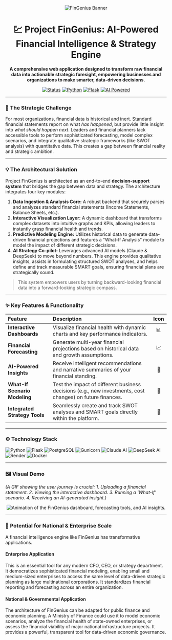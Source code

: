 <div align="center">

![FinGenius Banner](https://placehold.co/1200x400/003366/FFFFFF/png?text=Project%20FinGenius)

# 💹 Project FinGenius: AI-Powered Financial Intelligence & Strategy Engine

**A comprehensive web application designed to transform raw financial data into actionable strategic foresight, empowering businesses and organizations to make smarter, data-driven decisions.**

[![Status](https://img.shields.io/badge/Status-Production%20Ready-brightgreen?style=for-the-badge)](./)
[![Python](https://img.shields.io/badge/Python-3776AB?style=for-the-badge&logo=python&logoColor=white)](https://python.org)
[![Flask](https://img.shields.io/badge/Flask-000000?style=for-the-badge&logo=flask&logoColor=white)](https://flask.palletsprojects.com/)
[![AI Powered](https://img.shields.io/badge/AI%20Powered-Claude%20%26%20DeepSeek-D06B4A?style=for-the-badge&logo=anthropic)](./)

</div>

---

### 🎯 The Strategic Challenge

For most organizations, financial data is historical and inert. Standard financial statements report on what *has happened*, but provide little insight into *what should happen next*. Leaders and financial planners lack accessible tools to perform sophisticated forecasting, model complex scenarios, and integrate qualitative strategic frameworks (like SWOT analysis) with quantitative data. This creates a gap between financial reality and strategic ambition.

---

### 💡 The Architectural Solution

Project FinGenius is architected as an end-to-end **decision-support system** that bridges the gap between data and strategy. The architecture integrates four key modules:

1.  **Data Ingestion & Analysis Core:** A robust backend that securely parses and analyzes standard financial statements (Income Statements, Balance Sheets, etc.).
2.  **Interactive Visualization Layer:** A dynamic dashboard that transforms complex datasets into intuitive graphs and KPIs, allowing leaders to instantly grasp financial health and trends.
3.  **Predictive Modeling Engine:** Utilizes historical data to generate data-driven financial projections and features a "What-If Analysis" module to model the impact of different strategic decisions.
4.  **AI Strategy Co-pilot:** Leverages advanced AI models (Claude & DeepSeek) to move beyond numbers. This engine provides qualitative insights, assists in formulating structured SWOT analyses, and helps define and track measurable SMART goals, ensuring financial plans are strategically sound.

> This system empowers users by turning backward-looking financial data into a forward-looking strategic compass.

---

### ✨ Key Features & Functionality

| Feature | Description | Icon |
| :--- | :--- | :---: |
| **Interactive Dashboards** | Visualize financial health with dynamic charts and key performance indicators. | 📊 |
| **Financial Forecasting** | Generate multi-year financial projections based on historical data and growth assumptions. | 📈 |
| **AI-Powered Insights** | Receive intelligent recommendations and narrative summaries of your financial standing. | 🤖 |
| **What-If Scenario Modeling** | Test the impact of different business decisions (e.g., new investments, cost changes) on future finances. | 🔬 |
| **Integrated Strategy Tools** | Seamlessly create and track SWOT analyses and SMART goals directly within the platform. | 🎯 |

---

### ⚙️ Technology Stack

![Python](https://img.shields.io/badge/Python-3776AB?style=flat-square&logo=python&logoColor=white)
![Flask](https://img.shields.io/badge/Flask-000000?style=flat-square&logo=flask&logoColor=white)
![PostgreSQL](https://img.shields.io/badge/PostgreSQL-4169E1?style=flat-square&logo=postgresql&logoColor=white)
![Gunicorn](https://img.shields.io/badge/Gunicorn-499848?style=flat-square&logo=gunicorn&logoColor=white)
![Claude AI](https://img.shields.io/badge/Claude%20AI-D06B4A?style=flat-square)
![DeepSeek AI](https://img.shields.io/badge/DeepSeek%20AI-4A90E2?style=flat-square)
![Render](https://img.shields.io/badge/Render-46E3B7?style=flat-square&logo=render&logoColor=white)
![Docker](https://img.shields.io/badge/Docker-2496ED?style=flat-square&logo=docker&logoColor=white)

---

### 🖼️ Visual Demo

*(A GIF showing the user journey is crucial: 1. Uploading a financial statement. 2. Viewing the interactive dashboard. 3. Running a 'What-If' scenario. 4. Receiving an AI-generated insight.)*

<div align="center">

![Animation of the FinGenius dashboard, forecasting tools, and AI insights.](https://placehold.co/800x450/003366/FFFFFF/gif?text=Live%20Application%20Demo)

</div>

---

### 🚀 Potential for National & Enterprise Scale

A financial intelligence engine like FinGenius has transformative applications.

#### **Enterprise Application**
This is an essential tool for any modern CFO, CEO, or strategy department. It democratizes sophisticated financial modeling, enabling small and medium-sized enterprises to access the same level of data-driven strategic planning as large multinational corporations. It standardizes financial reporting and forecasting across an entire organization.

#### **National & Governmental Application**
The architecture of FinGenius can be adapted for public finance and economic planning. A Ministry of Finance could use it to model economic scenarios, analyze the financial health of state-owned enterprises, or assess the financial viability of major national infrastructure projects. It provides a powerful, transparent tool for data-driven economic governance.
